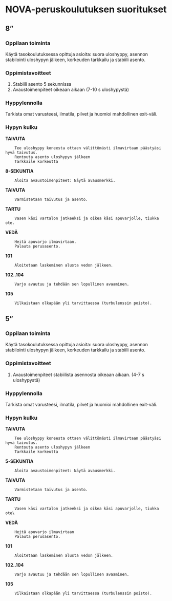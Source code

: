 # NOVA-peruskoulutuksen suoritukset
## 8”
### Oppilaan toiminta

Käytä tasokoulutuksessa opittuja asioita: suora uloshyppy, asennon stabilointi uloshypyn jälkeen, korkeuden tarkkailu ja stabiili asento.

### Oppimistavoitteet
1. Stabiili asento 5 sekunnissa
2. Avaustoimenpiteet oikeaan aikaan (7-10 s uloshypystä)

### Hyppylennolla
Tarkista omat varusteesi, ilmatila, pilvet ja huomioi mahdollinen exit-väli.

### Hypyn kulku

**TAIVUTA**

        Tee uloshyppy koneesta ottaen välittömästi ilmavirtaan päästyäsi hyvä taivutus.
        Rentouta asento uloshypyn jälkeen
        Tarkkaile korkeutta

**8-SEKUNTIA**

        Aloita avaustoimenpiteet: Näytä avausmerkki.

**TAIVUTA**

        Varmistetaan taivutus ja asento.

**TARTU**

        Vasen käsi vartalon jatkeeksi ja oikea käsi apuvarjolle, tiukka ote.

**VEDÄ**

        Heitä apuvarjo ilmavirtaan.
        Palauta perusasento.

**101**

        Aloitetaan laskeminen alusta vedon jälkeen.

**102..104**

        Varjo avautuu ja tehdään sen lopullinen avaaminen.

**105**

        Vilkaistaan olkapään yli tarvittaessa (turbulenssin poisto).

## 5”
### Oppilaan toiminta
Käytä tasokoulutuksessa opittuja asioita: suora uloshyppy, asennon stabilointi uloshypyn jälkeen, korkeuden tarkkailu ja stabiili asento.

### Oppimistavoitteet
1.  Avaustoimenpiteet stabiilista asennosta oikeaan aikaan. (4-7 s uloshypystä)

### Hyppylennolla
Tarkista omat varusteesi, ilmatila, pilvet ja huomioi mahdollinen exit-väli.

### Hypyn kulku
**TAIVUTA**

        Tee uloshyppy koneesta ottaen välittömästi ilmavirtaan päästyäsi hyvä taivutus.
        Rentouta asento uloshypyn jälkeen
        Tarkkaile korkeutta

**5-SEKUNTIA**

        Aloita avaustoimenpiteet: Näytä avausmerkki.

**TAIVUTA**

        Varmistetaan taivutus ja asento.

**TARTU**

        Vasen käsi vartalon jatkeeksi ja oikea käsi apuvarjolle, tiukka ote\

**VEDÄ**

        Heitä apuvarjo ilmavirtaan
        Palauta perusasento.

**101**

        Aloitetaan laskeminen alusta vedon jälkeen.

**102..104**

        Varjo avautuu ja tehdään sen lopullinen avaaminen.

**105**

        Vilkaistaan olkapään yli tarvittaessa (turbulenssin poisto).
